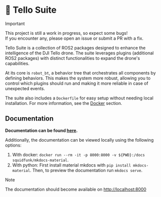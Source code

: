 # 🚁 Tello Suite

> [!IMPORTANT]
> This project is still a work in progress, so expect some bugs!  
> If you encounter any, please open an issue or submit a PR with a fix.

Tello Suite is a collection of ROS2 packages designed to enhance the intelligence of the DJI Tello drone. The suite leverages plugins (additional ROS2 packages) with distinct functionalities to expand the drone's capabilities.

At its core is `robot_bt`, a behavior tree that orchestrates all components by defining behaviors. This makes the system more robust, allowing you to control which plugins should run and making it more reliable in case of unexpected events.

The suite also includes a `Dockerfile` for easy setup without needing local installation. For more information, see the [Docker](#docker) section.

## Documentation

**Documentation can be found [here](https://snt-arg.github.io/tello_suite/).**

Additionally, the documentation can be viewed locally using the following options:

1.  With docker: `docker run --rm -it -p 8000:8000 -v ${PWD}:/docs squidfunk/mkdocs-material`.
2.  With python: First install material mkdocs with `pip install mkdocs-material`. Then, to preview the documentation run `mkdocs serve`.

> [!NOTE]
> The documentation should become available on [http://localhost:8000](http://localhost:8000)

